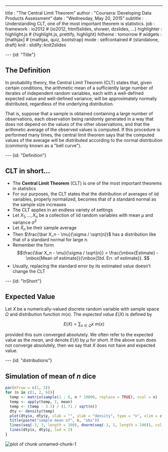 ---
title           : "The Central Limit Theorem"
author          : "Coursera: Developing Data Products Assessment"
date            : "Wednesday, May 20, 2015"
subtitle    : Understanding CLT, one of the most important theorem is statistics.
job         : 
framework   : io2012        # {io2012, html5slides, shower, dzslides, ...}
highlighter : highlight.js  # {highlight.js, prettify, highlight}
hitheme     : tomorrow      # 
widgets     : [mathjax]            # {mathjax, quiz, bootstrap}
mode        : selfcontained # {standalone, draft}
knit        : slidify::knit2slides

--- {id: "Title"}


## The Definition

In probability theory, the Central Limit Theorem (CLT) states that, given certain conditions, the arithmetic mean of a sufficiently large number of iterates of independent random variables, each with a well-defined expected value and well-defined variance, will be approximately normally distributed, regardless of the underlying distribution.

That is, suppose that a sample is obtained containing a large number of observations, each observation being randomly generated in a way that does not depend on the values of the other observations, and that the arithmetic average of the observed values is computed. If this procedure is performed many times, the central limit theorem says that the computed values of the average will be distributed according to the normal distribution (commonly known as a "bell curve").


--- {id: "Definition"}


## CLT in short...

- The **Central Limit Theorem** (CLT) is one of the most important theorems in statistics
- For our purposes, the CLT states that the distribution of averages of iid variables, properly normalized, becomes that of a standard normal as the sample size increases
- The CLT applies in an endless variety of settings
- Let $X_1,\ldots,X_n$ be a collection of iid random variables with mean $\mu$ and variance $\sigma^2$
- Let $\bar X_n$ be their sample average
- Then $\frac{\bar X_n - \mu}{\sigma / \sqrt{n}}$ has a distribution like that of a standard normal for large $n$.
- Remember the form
$$\frac{\bar X_n - \mu}{\sigma / \sqrt{n}} = 
    \frac{\mbox{Estimate} - \mbox{Mean of estimate}}{\mbox{Std. Err. of estimate}}.
$$
- Usually, replacing the standard error by its estimated value doesn't change the CLT

--- {id: "InShort"}

## Expected Value

Let $X$ be a numerically-valued discrete random variable with sample space
$\Omega$ and distribution function $m(x)$. The _expected value_ $E(X)$ is defined by

$$E(X) = \sum _{x \in \Omega} {x ~ m(x)}$$

provided this sum converged absolutely. We often refer to the expected value as the _mean_, and denote $E(X)$ by $\mu$ for short. If the above sum does not converge absolutely, then we say that $X$ does not have and expected value.


--- {id: "distributions"}

## Simulation of mean of $n$ dice


```r
par(mfrow = c(1, 3))
for (n in c(1, 2, 6)){
  temp <- matrix(sample(1 : 6, n * 10000, replace = TRUE), ncol = n)
  temp <- apply(temp, 1, mean)
  temp <- (temp - 3.5) / (1.71 / sqrt(n)) 
  dty <- density(temp)
  plot(dty$x, dty$y, xlab = "", ylab = "density", type = "n", xlim = c(-3, 3), ylim = c(0, .5))
  title(paste("sample mean of", n, "obs"))
  lines(seq(-3, 3, length = 100), dnorm(seq(-3, 3, length = 100)), col = grey(.8), lwd = 3)
  lines(dty$x, dty$y, lwd = 2)
}
```

![plot of chunk unnamed-chunk-1](assets/fig/unnamed-chunk-1-1.png) 





